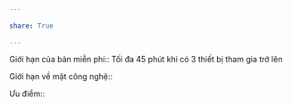 ---  
share: True  
---  
Giới hạn của bản miễn phí:: Tối đa 45 phút khi có 3 thiết bị tham gia trở lên  
Giới hạn về mặt công nghệ::   
Ưu điểm::  
